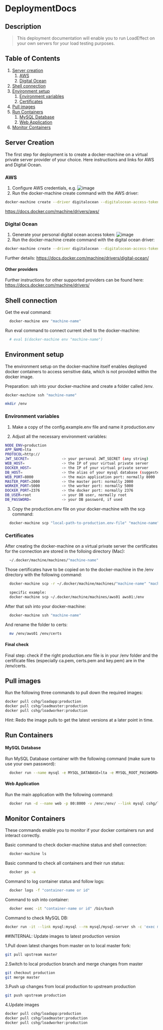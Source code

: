 # DeploymentDocs

## Description
> This deployment documentation will enable you to run LoadEffect on your own servers for your load testing purposes.

## Table of Contents

1. [Server creation](#server-creation)
    1. [AWS](#AWS)
    2. [Digital Ocean](#digital-ocean)
1. [Shell connection](#shell-connection)
1. [Environment setup](#environment-setup)
    1. [Environment variables](#environment-variables)
    1. [Certificates](#certificates)
1. [Pull images](#pull-images)
1. [Run Containers](#run-containers)
    1. [MySQL Database](#mysql-database)
    2. [Web Application](#web-application)
1. [Monitor Containers](#monitor-containers)

## Server Creation

The first step for deployment is to create a docker-machine on a virtual private server provider of your choice. Here instructions and links for AWS and Digital Ocean.

### AWS
1. Configure AWS credentials, e.g.
![image](https://cloud.githubusercontent.com/assets/10008938/16574403/527dc472-4233-11e6-8048-40952573d602.png)
2. Run the docker-machine create command with the AWS driver:
```sh
docker-machine create --driver digitalocean --digitalocean-access-token="your-access-token" "your docker-machine name"
```
https://docs.docker.com/machine/drivers/aws/

### Digital Ocean
1. Generate your personal digital ocean access token:
![image](https://cloud.githubusercontent.com/assets/10008938/16574344/bf5f6150-4232-11e6-988d-2d1aa71c14f7.png)
2. Run the docker-machine create command with the digital ocean driver:
```sh
docker-machine create --driver digitalocean --digitalocean-access-token="your-access-token" "your docker-machine name"
```
Further details: https://docs.docker.com/machine/drivers/digital-ocean/

#### Other providers
Further instructions for other supported providers can be found here: https://docs.docker.com/machine/drivers/

## Shell connection

Get the eval command:
```sh
  docker-machine env "machine-name"
```

Run eval command to connect current shell to the docker-machine:
```sh
  # eval $(docker-machine env "machine-name")
```

## Environment setup

The environment setup on the docker-machine itself enables deployed docker containers to access sensitive data, which is not provided within the docker image.

Preparation: ssh into your docker-machine and create a folder called /env.
```sh
docker-machine ssh "machine-name"

mkdir /env
```

### Environment variables

1. Make a copy of the config.example.env file and name it production.env

2. Adjust all the necessary environment variables:

```sh
NODE_ENV=production
APP_NAME=lta
PROTOCOL=http://
JWT_SECRET=               -> your personal JWT_SECRET (any string)
WEB_HOST=                 -> the IP of your virtual private server
DOCKER_HOST=              -> the IP of your virtual private server
DB_HOST=                  -> the alias of your mysql database (suggested: mysql)
WEB_PORT=8000             -> the main application port: normally 8000
MASTER_PORT=2000          -> the master port: normally 2000
WORKER_PORT=5000          -> the worker port: normally 5000
DOCKER_PORT=2376          -> the docker port: normally 2376
DB_USER=root              -> your DB user, normally root
DB_PASSWORD=              -> your DB password, if used
```

3. Copy the production.env file on your docker-machine with the scp command:

```sh
  docker-machine scp "local-path-to-production.env-file" "machine-name":/env
```

### Certificates

After creating the docker-machine on a virtual private server the certificates for the connection are stored in the folloing directory (Mac):

```sh
  ~/.docker/machine/machines/"machine-name"
```
Those certificates have to be copied on to the docker-machine in the /env directory with the following command:

```sh
  docker-machine scp -r ~/.docker/machine/machines/"machine-name" "machine-name":/env

  specific example:
  docker-machine scp ~/.docker/machine/machines/aws01 aws01:/env
```

After that ssh into your docker-machine:
```sh
  docker-machine ssh "machine-name"
```

And rename the folder to certs:
```sh
  mv /env/aws01 /env/certs
```

#### Final check

Final step: check if the right production.env file is in your /env folder and the certificate files (especially ca.pem, certs.pem and key.pem) are in the /env/certs.

## Pull images

Run the following three commands to pull down the required images:
```sh
docker pull cshg/loadapp:production
docker pull cshg/loadmaster:production
docker pull cshg/loadworker:production
```
Hint: Redo the image pulls to get the latest versions at a later point in time.

## Run Containers

#### MySQL Database

Run MySQL Database container with the following command (make sure to use your own password):
```sh
  docker run --name mysql -e MYSQL_DATABASE=lta -e MYSQL_ROOT_PASSWORD="yourpassword" -d mysql/mysql-server
```

#### Web Application

Run the main application with the following command:
```sh
  docker run -d --name web -p 80:8000 -v /env:/env/ --link mysql cshg/loadapp:production
```

## Monitor Containers

These commands enable you to monitor if your docker containers run and interact correctly.

Basic command to check docker-machine status and shell connection:
```sh
  docker-machine ls
```

Basic command to check all containers and their run status:
```sh
  docker ps -a
```

Command to log container status and follow logs:
```sh
  docker logs -f "container-name or id"
```

Command to ssh into container:
```sh
  docker exec -it "container-name or id" /bin/bash
```

Command to check MySQL DB:
```sh
docker run -it --link mysql:mysql --rm mysql/mysql-server sh -c 'exec mysql -h"$MYSQL_PORT_3306_TCP_ADDR" -P"$MYSQL_PORT_3306_TCP_PORT" -uroot -p"$MYSQL_ENV_MYSQL_ROOT_PASSWORD"'
```

##INTERNAL: Update images to latest production version

1.Pull down latest changes from master on to local master fork:
```sh
git pull upstream master
```
2.Switch to local production branch and merge changes from master
```sh
git checkout production
git merge master
```
3.Push up changes from local production to upstream production
```sh
git push upstream production
```
4.Update images
```sh
docker pull cshg/loadapp:production
docker pull cshg/loadmaster:production
docker pull cshg/loadworker:production
```



